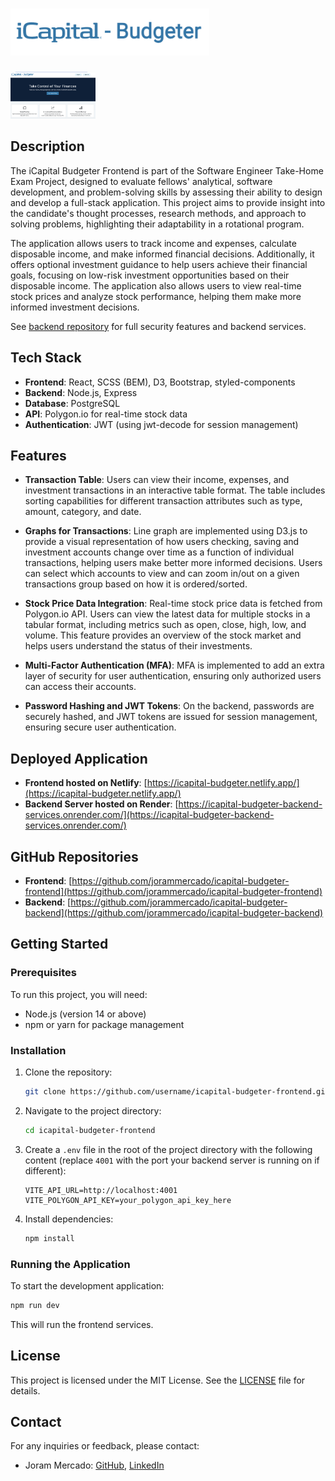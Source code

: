 # <img src="./public/logo-icapital.png" height="75px" alt="iCapital Logo">

[<img src="./public/home.png" height="75px" alt="Home Screenshot">](https://icapital-budgeter.netlify.app/)

## Description

The iCapital Budgeter Frontend is part of the Software Engineer Take-Home Exam Project, designed to evaluate fellows' analytical, software development, and problem-solving skills by assessing their ability to design and develop a full-stack application. This project aims to provide insight into the candidate's thought processes, research methods, and approach to solving problems, highlighting their adaptability in a rotational program.

The application allows users to track income and expenses, calculate disposable income, and make informed financial decisions. Additionally, it offers optional investment guidance to help users achieve their financial goals, focusing on low-risk investment opportunities based on their disposable income. The application also allows users to view real-time stock prices and analyze stock performance, helping them make more informed investment decisions.

See [backend repository](https://github.com/jorammercado/icapital-budgeter-backend/blob/main/README.md) for full security features and backend services.

## Tech Stack

- **Frontend**: React, SCSS (BEM), D3, Bootstrap, styled-components
- **Backend**: Node.js, Express
- **Database**: PostgreSQL
- **API**: Polygon.io for real-time stock data
- **Authentication**: JWT (using jwt-decode for session management)

## Features

- **Transaction Table**: Users can view their income, expenses, and investment transactions in an interactive table format. The table includes sorting capabilities for different transaction attributes such as type, amount, category, and date.

- **Graphs for Transactions**: Line graph are implemented using D3.js to provide a visual representation of how users checking, saving and investment accounts change over time as a function of individual transactions, helping users make better more informed decisions. Users can select which accounts to view and can zoom in/out on a given transactions group based on how it is ordered/sorted.

- **Stock Price Data Integration**: Real-time stock price data is fetched from Polygon.io API. Users can view the latest data for multiple stocks in a tabular format, including metrics such as open, close, high, low, and volume. This feature provides an overview of the stock market and helps users understand the status of their investments.

- **Multi-Factor Authentication (MFA)**: MFA is implemented to add an extra layer of security for user authentication, ensuring only authorized users can access their accounts. 

- **Password Hashing and JWT Tokens**: On the backend, passwords are securely hashed, and JWT tokens are issued for session management, ensuring secure user authentication.


## Deployed Application
- **Frontend hosted on Netlify**: [https://icapital-budgeter.netlify.app/](https://icapital-budgeter.netlify.app/)
- **Backend Server hosted on Render**: [https://icapital-budgeter-backend-services.onrender.com/](https://icapital-budgeter-backend-services.onrender.com/)

## GitHub Repositories
- **Frontend**: [https://github.com/jorammercado/icapital-budgeter-frontend](https://github.com/jorammercado/icapital-budgeter-frontend)
- **Backend**:  [https://github.com/jorammercado/icapital-budgeter-backend](https://github.com/jorammercado/icapital-budgeter-backend)

## Getting Started

### Prerequisites

To run this project, you will need:

- Node.js (version 14 or above)
- npm or yarn for package management

### Installation

1. Clone the repository:
   ```bash
   git clone https://github.com/username/icapital-budgeter-frontend.git
   ```
2. Navigate to the project directory:
   ```bash
   cd icapital-budgeter-frontend
   ```
3. Create a `.env` file in the root of the project directory with the following content (replace `4001` with the port your backend server is running on if different):
   ```
   VITE_API_URL=http://localhost:4001
   VITE_POLYGON_API_KEY=your_polygon_api_key_here
   ``` 
4. Install dependencies:
   ```bash
   npm install
   ```

### Running the Application

To start the development application:

```bash
npm run dev
```

This will run the frontend services.

## License
This project is licensed under the MIT License. See the [LICENSE](https://opensource.org/license/mit) file for details.

## Contact
For any inquiries or feedback, please contact:

- Joram Mercado: [GitHub](https://github.com/jorammercado), [LinkedIn](https://www.linkedin.com/in/jorammercado)
